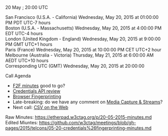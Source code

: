 20 May ; 20:00 UTC

San Francisco (U.S.A. - California)	Wednesday, May 20, 2015 at 01:00:00 PM	PDT	UTC-7 hours  
Boston (U.S.A. - Massachusetts)	Wednesday, May 20, 2015 at 4:00:00 PM	EDT	UTC-4 hours  
London (United Kingdom - England)	Wednesday, May 20, 2015 at 9:00:00 PM	GMT	UTC+1 hours  
Paris (France)	Wednesday, May 20, 2015 at 10:00:00 PM	CET	UTC+2 hour  
Melbourne (Australia - Victoria)	Thursday, May 21, 2015 at 6:00:00 AM	AEDT  UTC+10 hours  
Corresponding UTC (GMT)	Wednesday, May 20, 2015 at 20:00:00

Call Agenda  

* [F2F minutes](https://github.com/w3ctag/meetings/tree/gh-pages/2015/04-sfo) good to go?
* [Credentials API review](https://github.com/w3ctag/spec-reviews/issues/49)
* [Browser Fingerprinting](https://github.com/w3ctag/spec-reviews/issues/38)
* Late-breaking: do we have any comment on [Media Capture & Streams](https://lists.w3.org/Archives/Member/chairs/2015AprJun/0017.html)?
* Next call: [CSV on the Web](https://github.com/w3ctag/spec-reviews/issues/55)

Raw Minutes: https://etherpad.w3ctag.org/p/20-05-2015-minutes.md  
Edited Miuntes: https://github.com/w3ctag/meetings/blob/gh-pages/2015/telcons/05-20-credentials%26fingerprinting-minutes.md
